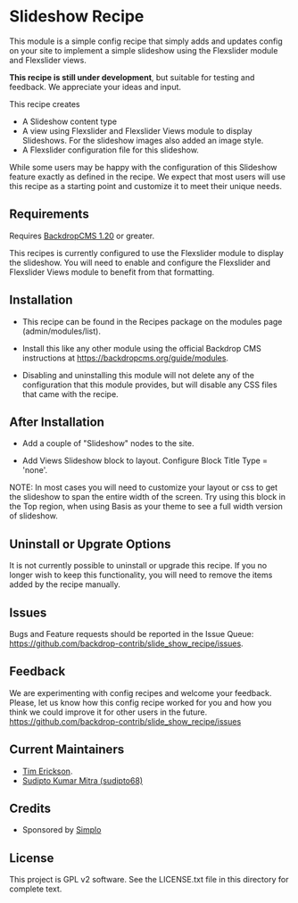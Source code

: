 Slideshow Recipe
======================

This module is a simple config recipe that simply adds and updates config on your site
to implement a simple slideshow using the Flexslider module and Flexslider views.

**This recipe is still under development**, but suitable for testing and feedback. We appreciate
your ideas and input.

This recipe creates

 - A Slideshow content type
 - A view using Flexslider and Flexslider Views module to display Slideshows. For the slideshow images also added an image style.
 - A Flexslider configuration file for this slideshow.

 While some users may be happy with the configuration of this Slideshow feature 
 exactly as defined in the recipe. We expect that most users will use 
 this recipe as a starting point and customize it to meet their unique needs. 


Requirements
------------

Requires [BackdropCMS 1.20](https://github.com/backdrop/backdrop/releases/tag/1.20.0) or greater.

This recipes is currently configured to use the Flexslider module 
to display the slideshow. You will need to enable and configure the Flexslider and Flexslider Views module to benefit from that formatting. 

Installation
------------

- This recipe can be found in the Recipes package on the modules 
  page (admin/modules/list).

- Install this like any other module using the official Backdrop CMS 
  instructions at https://backdropcms.org/guide/modules.

- Disabling and uninstalling this module will not delete any of the 
  configuration that this module provides, but will disable any CSS
  files that came with the recipe.

After Installation
------------------

- Add a couple of "Slideshow" nodes to the site.

- Add Views Slideshow block to layout. Configure Block Title Type = 'none'.

NOTE: In most cases you will need to customize your layout or css to get the slideshow to span the entire width of the
screen. Try using this block in the Top region, when using Basis as your theme to see a full width version of 
slideshow.

Uninstall or Upgrate Options
----------------------------

It is not currently possible to uninstall or upgrade this recipe.
If you no longer wish to keep this functionality, you will need 
to remove the items added by the recipe manually.


Issues
------

Bugs and Feature requests should be reported in the Issue Queue:
https://github.com/backdrop-contrib/slide_show_recipe/issues.

Feedback
--------

We are experimenting with config recipes and welcome your feedback. Please,
let us know how this config recipe worked for you and how you think we 
could improve it for other users in the future. 
https://github.com/backdrop-contrib/slide_show_recipe/issues

Current Maintainers
-------------------
- [Tim Erickson](https://github.com/stpaultim).
- [Sudipto Kumar Mitra (sudipto68)](https://github.com/sudipto68)

Credits
-------

- Sponsored by [Simplo](https://www.simplo.site)

License
-------

This project is GPL v2 software. 
See the LICENSE.txt file in this directory for complete text.

